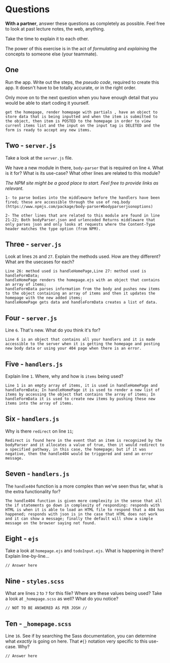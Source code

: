 # Questions

**With a partner**, answer these questions as completely as possible. Feel free to look at past lecture notes, the web, anything.

Take the time to explain it to each other.

The power of this exercise is in the act of _formulating_ and _explaining_ the concepts to someone else (your teammate).

## One

Run the app. Write out the steps, the _pseudo code_, required to create this app. It doesn't have to be totally accurate, or in the right order.

Only move on to the next question when you have enough detail that you would be able to start coding it yourself.

```
get the homepage, render homepage with partials , have an object to store data that is being inputted and when the item is submitted to the object, then item is POSTED to the homepage in order to view current items list and the input on the input tag is DELETED and the form is ready to accept any new items.

```

## Two - `server.js`

Take a look at the `server.js` file.

We have a new module in there, `body-parser` that is required on line `4`. What is it for? What is its use-case? What other lines are related to this module?

_The NPM site might be a good place to start. Feel free to provide links as relevant._

```
1- to parse bodies into the middleware before the handlers have been fired; these are accessible through the use of req.body (https://www.npmjs.com/package/body-parser#bodyparserjsonoptions)

2- The other lines that are related to this module are found in line 21-22; Both bodyParser.json and urlencoded Returns middleware that only parses json and only looks at requests where the Content-Type header matches the type option (from NPM).

```

## Three - `server.js`

Look at lines `26` and `27`. Explain the methods used. How are they different? What are the usecases for each?

```
Line 26: method used is handleHomePage,Line 27: method used is handleFormData;
handleHomePage renders the homepage.ejs with an object that contains an array of items;
handleFormData parses information from the body and pushes new items to the object containing an array of items and then it updates the homepage with the new added items;
handleHomePage gets data and handleFormData creates a list of data.

```

## Four - `server.js`

Line `6`. That's new. What do you think it's for?

```
Line 6 is an object that contains all your handlers and it is made accessible to the server when it is getting the homepage and posting new body data or using your 404 page when there is an error.

```

## Five - `handlers.js`

Explain line `1`. Where, why and how is `items` being used?

```
Line 1 is an empty array of items, it is used in handleHomePage and handleFormData; In handleHomePage it is used to render a new list of items by accessing the object that contains the array of items; In handleFormData it is used to create new items by pushing these new items into the array of items.

```

## Six - `handlers.js`

Why is there `redirect` on line `11`;

```
Redirect is found here in the event that an item is recognized by the bodyParser and it allocates a value of true, then it would redirect to a specified pathway, in this case, the homepage; but if it was negative, then the handle404 would be triggered and send an error message.

```

## Seven - `handlers.js`

The `handle404` function is a more complex than we've seen thus far, what is the extra functionality for?

```
The handle404 function is given more complexity in the sense that all the if statements go down in complexity of responding: responds with HTML is when it is able to load an HTML file to respond that a 404 has happened; responds with json is in the case that HTML does not work and it can show a message; finally the default will show a simple message on the browser saying not found.

```

## Eight - `ejs`

Take a look at `homepage.ejs` and `todoInput.ejs`. What is happening in there? Explain line-by-line...

```
// Answer here

```

## Nine - `styles.scss`

What are lines `2` to `7` for this file? Where are these values being used? Take a look at `_homepage.scss` as well? What do you notice?

```
// NOT TO BE ANSWERED AS PER JOSH //

```

## Ten - `_homepage.scss`

Line `16`. See if by searching the Sass documentation, you can determine what _exactly_ is going on here. That `#{}` notation very specific to this use-case. Why?

```
// Answer here

```
